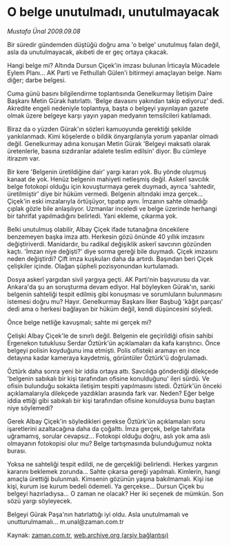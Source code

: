 # O belge unutulmadı, unutulmayacak

*Mustafa Ünal 2009.09.08*

<tr><td class="metin" colspan="2" style="padding-top: 20px; padding-left: 5px; ">Bir süredir gündemden düştüğü doğru ama 'o belge' unutulmuş falan değil, asla da unutulmayacak, akıbeti de er geç ortaya çıkacak.</td></tr><tr><td class="metin" colspan="2" style="padding-top: 20px; padding-left: 5px; "><p>Hangi belge mi? Altında Dursun Çiçek'in imzası bulunan İrticayla Mücadele Eylem Planı... AK Parti ve Fethullah Gülen'i bitirmeyi amaçlayan belge. Namı diğer; darbe belgesi.
<p> Cuma günü basını bilgilendirme toplantısında Genelkurmay İletişim Daire Başkanı Metin Gürak hatırlattı. 'Belge davasını yakından takip ediyoruz' dedi. Akredite engeli nedeniyle toplantıya, başta o belgeyi yayınlayan gazete olmak üzere belgeye karşı yayın yapan medyanın temsilcileri katılamadı.
<p>Biraz da o yüzden Gürak'ın sözleri kamuoyunda gerektiği şekilde yankılanmadı. Kimi köşelerde o bildik önyargılarıyla yorum yapanlar olmadı değil. Genelkurmay adına konuşan Metin Gürak 'Belgeyi maksatlı olarak üretenlerle, basına sızdıranlar adalete teslim edilsin' diyor. Bu cümleye itirazım var.
<p>Bir kere 'Belgenin üretildiğine dair' yargı kararı yok. Bu yönde oluşmuş kanaat de yok. Henüz belgenin mahiyeti netleşmiş değil. Askerî savcılık belge fotokopi olduğu için kovuşturmaya gerek duymadı, ayrıca 'sahtedir, üretilmiştir' diye bir hüküm vermedi. Belgenin altındaki imza gerçek... Çiçek'in eski imzalarıyla örtüşüyor, tıpatıp aynı. İmzanın sahte olmadığı çıplak gözle bile anlaşılıyor. Uzmanlar inceledi ve belge üzerinde herhangi bir tahrifat yapılmadığını belirledi. Yani ekleme, çıkarma yok. 
<p>Belki unutulmuş olabilir, Albay Çiçek ifade tutanağına öncekilere benzemeyen başka imza attı. Herkesin gözü önünde 40 yıllık imzasını değiştiriverdi. Manidardır, bu radikal değişiklik askerî savcının gözünden kaçtı. 'İmzan niye değişti?' diye sorma gereği bile duymadı. Çiçek imzasını neden değiştirdi? Çift imza kuşkuları daha da artırdı. Başından beri Çiçek çelişkiler içinde. Olağan şüpheli pozisyonundan kurtulamadı.
<p>Dosya askerî yargıdan sivil yargıya geçti. AK Parti'nin başvurusu da var. Ankara'da şu an soruşturma devam ediyor. Hal böyleyken Gürak'ın, sanki belgenin sahteliği tespit edilmiş gibi konuşması ve sorumluların bulunmasını istemesi doğru mu? Hayır. Genelkurmay Başkanı İlker Başbuğ 'kâğıt parçası' dedi ama o herkesi bağlayan bir hüküm değil, kendi düşüncesini söyledi.
<p>Önce belge netliğe kavuşmalı; sahte mi gerçek mi?
<p>Çelişki Albay Çiçek'le de sınırlı değil. Belgenin ele geçirildiği ofisin sahibi Ergenekon tutuklusu Serdar Öztürk'ün açıklamaları da kafa karıştırıcı. Önce belgeyi polisin koyduğunu ima etmişti. Polis ofisteki aramayı en ince detayına kadar kameraya kaydetmiş, görüntüler Öztürk'ü doğrulamadı.
<p>Öztürk daha sonra yeni bir iddia ortaya attı. Savcılığa gönderdiği dilekçede 'belgenin sabıkalı bir kişi tarafından ofisine konulduğunu' ileri sürdü. Ve ofisin bulunduğu sokakta iletişim tespiti yapılmasını istedi. Öztürk'ün önceki açıklamalarıyla dilekçede yazdıkları arasında fark var. Neden? Eğer belge iddia ettiği gibi sabıkalı bir kişi tarafından ofisine konulduysa bunu baştan niye söylemedi?
<p>Gerek Albay Çiçek'in söyledikleri gerekse Öztürk'ün açıklamaları soru işaretlerini azaltacağına daha da çoğalttı. İmza gerçek, belge tahrifata uğramamış, sorular cevapsız... Fotokopi olduğu doğru, aslı yok ama aslı olmayanın fotokopisi olur mu? Belge tartışmasında bulunduğumuz nokta burası.
<p>Yoksa ne sahteliği tespit edildi, ne de gerçekliği belirlendi. Herkes yargının kararını beklemek zorunda... Sahte çıkarsa gereği yapılmalı. Kimlerin, hangi amaçla ürettiği bulunmalı. Kimsenin gözünün yaşına bakılmamalı. Kişi ise kişi, kurum ise kurum bedeli ödemeli. Ya gerçekse... Dursun Çiçek bu belgeyi hazırladıysa... O zaman ne olacak? Her iki seçenek de mümkün. Son sözü yargı söyleyecek.
<p>Belgeyi Gürak Paşa'nın hatırlattığı iyi oldu. Asla unutulmamalı ve unutturulmamalı... m.unal@zaman.com.tr <br/></p></p></p></p></p></p></p></p></p></p></p></p></td></tr>

Kaynak: [zaman.com.tr](http://zaman.com.tr/yazar.do?yazino=889577), [web.archive.org (arşiv bağlantısı)](http://web.archive.org/web/20100111030110/http://www.zaman.com.tr:80/yazar.do?yazino=889577)
